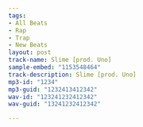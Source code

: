 ```yaml
---
tags:
- All Beats
- Rap
- Trap
- New Beats
layout: post
track-name: Slime [prod. Uno]
sample-embed: "1153548464"
track-description: Slime [prod. Uno]
mp3-id: "1234"
mp3-guid: "1232413412342"
wav-id: "123241232412342"
wav-guid: "13241232412342"

---
```

